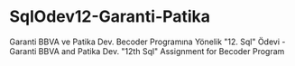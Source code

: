 # SqlOdev12-Garanti-Patika
Garanti BBVA ve Patika Dev. Becoder Programına Yönelik "12. Sql" Ödevi - Garanti BBVA and Patika Dev. "12th Sql" Assignment for Becoder Program
